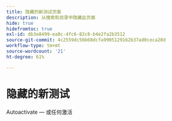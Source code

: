 ```yaml
---
title: 隐藏的新测试页面
description: 从搜索和目录中隐藏此页面
hide: true
hidefromtoc: true
exl-id: db3e8499-ea0c-4fc6-82c8-b4e2fa2b3512
source-git-commit: 4c2559dc56b68dcfa9905129162b37ad0ceca28d
workflow-type: tm+mt
source-wordcount: '21'
ht-degree: 61%

---
```


# 隐藏的新测试

Autoactivate — 或任何激活
